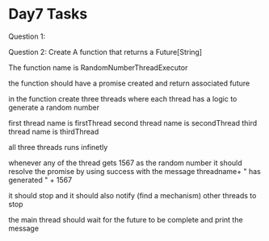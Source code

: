 # Day7 Tasks

Question 1:

Question 2:
Create A function that returns a Future[String]

The function name is RandomNumberThreadExecutor

the function should have a promise created and return associated future

in the function  create three  threads where 
each thread has a logic to generate a random number 

first thread name is firstThread
second thread name is secondThread
third thread name is thirdThread

all three threads runs infinetly

whenever any of the thread gets 1567 as the random number 
it should resolve the promise by using success with
the message threadname+ " has generated " + 1567

it should stop and it should also notify (find a mechanism)
other threads to stop

the main thread should wait for the future to be
complete and print the message
